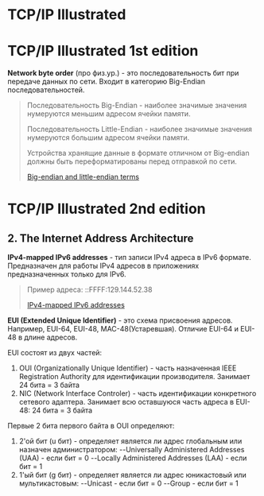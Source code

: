 # TCP/IP Illustrated

# TCP/IP Illustrated 1st edition

**Network byte order** (про физ.ур.) - это последовательность бит при передаче данных по сети. Входит в категорию Big-Endian последовательностей. 
  
> Последовательность Big-Endian - наиболее значимые значения нумеруются меньшим адресом ячейки памяти.
>
> Последовательность Little-Endian - наиболее значимые значения нумеруются большим адресом ячейки памяти.
>
> Устройства хранящие данные в формате отличном от Big-endian должны быть переформатированы перед отправкой по сети.
>
> [Big-endian and little-endian terms](https://www.webopedia.com/TERM/B/big_endian.html)

# TCP/IP Illustrated 2nd edition
## 2. The Internet Address Architecture

**IPv4-mapped IPv6 addresses** - тип записи IPv4 адреса в IPv6 формате. Предназначен для работы IPv4 адресов в приложениях предназначенных только для IPv6.

> Пример адреса: ::FFFF:129.144.52.38
>
> [IPv4-mapped IPv6 addresses](https://www.ibm.com/support/knowledgecenter/en/SSLTBW_2.3.0/com.ibm.zos.v2r3.hale001/ipv6d0031001726.htm)



**EUI (Extended Unique Identifier)** - это схема присвоения адресов. Например, EUI-64, EUI-48, MAC-48(Устаревшая). Отличие EUI-64 и EUI-48 в длине адресов.

EUI состоят из двух частей:
1) OUI (Organizationally Unique Identifier) - часть назначенная IEEE Registration Authority для идентификации производителя. Занимает 24 бита = 3 байта
2) NIC (Network Interface Controler) - часть идентификации конкретного сетевого адаптера. Занимает всю оставшуюся часть адреса в EUI-48: 24 бита = 3 байта

Первые 2 бита первого байта в OUI определяют:
1) 2'ой бит (u бит) - определяет является ли адрес глобальным или назначен администратором:
--Universally Administered Addresses (UAA) - если бит = 0
--Locally Administered Addresses (LAA) - если бит = 1
2) 1'ый бит (g бит) - определяет является ли адрес юникастовый или мультикастовым:
--Unicast - если бит = 0
--Group - если бит = 1

